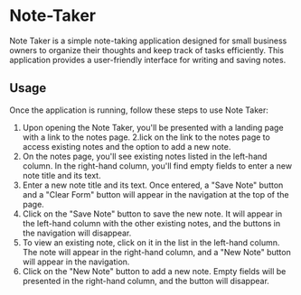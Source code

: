 # Note-Taker

Note Taker is a simple note-taking application designed for small business owners to organize their thoughts and keep track of tasks efficiently. This application provides a user-friendly interface for writing and saving notes.

## Usage

Once the application is running, follow these steps to use Note Taker:

1. Upon opening the Note Taker, you'll be presented with a landing page with a link to the notes page.
2.lick on the link to the notes page to access existing notes and the option to add a new note.
3. On the notes page, you'll see existing notes listed in the left-hand column. In the right-hand column, you'll find empty fields to enter a new note title and its text.
4. Enter a new note title and its text. Once entered, a "Save Note" button and a "Clear Form" button will appear in the navigation at the top of the page.
5. Click on the "Save Note" button to save the new note. It will appear in the left-hand column with the other existing notes, and the buttons in the navigation will disappear.
7. To view an existing note, click on it in the list in the left-hand column. The note will appear in the right-hand column, and a "New Note" button will appear in the navigation.
8. Click on the "New Note" button to add a new note. Empty fields will be presented in the right-hand column, and the button will disappear.
